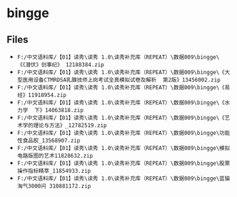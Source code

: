 # bingge

## Files

- `F:/中文语料库/【01】读秀\读秀 1.0\读秀补充库（REPEAT）\数据009\bingge\《《潜伏》创事纪》 12188384.zip`
- `F:/中文语料库/【01】读秀\读秀 1.0\读秀补充库（REPEAT）\数据009\bingge\《大型医用设备CTMRDSA乳腺技师上岗考试全真模拟试卷及解析  第2版》13456002.zip`
- `F:/中文语料库/【01】读秀\读秀 1.0\读秀补充库（REPEAT）\数据009\bingge\《易经》11918954.zip`
- `F:/中文语料库/【01】读秀\读秀 1.0\读秀补充库（REPEAT）\数据009\bingge\《水力学  下》14063818.zip`
- `F:/中文语料库/【01】读秀\读秀 1.0\读秀补充库（REPEAT）\数据009\bingge\《艺术学的理论与方法》_12782519.zip`
- `F:/中文语料库/【01】读秀\读秀 1.0\读秀补充库（REPEAT）\数据009\bingge\功能性食品胶_13568907.zip`
- `F:/中文语料库/【01】读秀\读秀 1.0\读秀补充库（REPEAT）\数据009\bingge\模拟电路版图的艺术11828632.zip`
- `F:/中文语料库/【01】读秀\读秀 1.0\读秀补充库（REPEAT）\数据009\bingge\股票操作指标精萃_11854933.zip`
- `F:/中文语料库/【01】读秀\读秀 1.0\读秀补充库（REPEAT）\数据009\bingge\蓝猫淘气3000问 310881172.zip`
